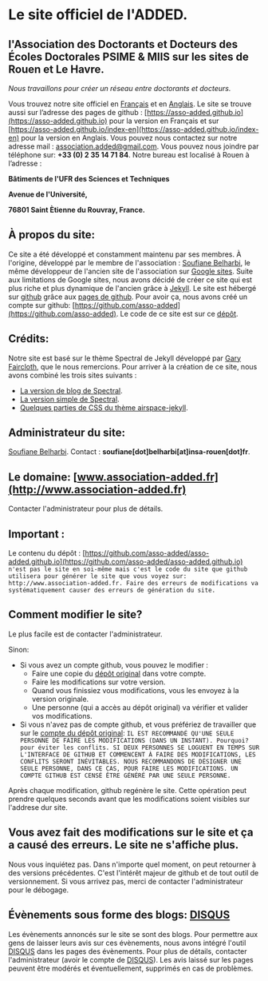 # Le site officiel de l'ADDED.
## l'Association des Doctorants et Docteurs des Écoles Doctorales PSIME &  MIIS sur les sites de Rouen et Le Havre.

*Nous travaillons pour créer un réseau entre  doctorants et  docteurs.*

Vous trouvez notre site officiel en [Français](http://www.association-added.fr)
et en [Anglais](http://www.association-added.fr/index-en).
Le site se trouve aussi sur l’adresse des pages de github : [https://asso-added.github.io](https://asso-added.github.io) pour la version en Français et sur [https://asso-added.github.io/index-en](https://asso-added.github.io/index-en) pour la version en Anglais.
Vous pouvez nous contactez sur notre adresse mail : [association.added@gmail.com](mailto:association.added@gmail.com). Vous pouvez nous joindre par téléphone sur: **+33 (0) 2 35 14 71 84**. Notre bureau est localisé à Rouen à l’adresse :

**Bâtiments de l'UFR des Sciences et Techniques**

**Avenue de l'Université,**
 
**76801 Saint Ètienne du Rouvray, France.**



## À propos du site:
Ce site a été développé et constamment maintenu par ses membres. À l'origine, développé par le membre de l'association : [Soufiane Belharbi](https://sbelharbi.github.io), le même développeur de l'ancien site de l'association sur [Google sites](https://sites.google.com/prod/view/association-added/accueil). Suite aux limitations de Google sites, nous avons décidé de créer ce site qui est plus riche et plus dynamique de l'ancien grâce à [Jekyll](https://jekyllrb.com/). Le site est hébergé sur [github](https://github.com) grâce aux [pages de github](https://pages.github.com/). Pour avoir ça, nous avons créé un compte sur github: [https://github.com/asso-added](https://github.com/asso-added). Le code de ce site est sur ce [dépôt](https://github.com/asso-added/asso-added.github.io).

## Crédits:
Notre site est basé sur le thème Spectral de Jekyll développé par [Gary Faircloth](https://github.com/arkadianriver), que le nous remercions. Pour arriver à la création de ce site, nous avons combiné les trois sites suivants :
* [La version de blog de Spectral](https://github.com/arkadianriver/arkadianriver.com).
* [La version simple de Spectral](https://github.com/arkadianriver/spectral).
* [Quelques parties de CSS du thème airspace-jekyll](https://github.com/luminousrubyist/airspace-jekyll).

## Administrateur du site:
[Soufiane Belharbi](https://sbelharbi.gtihub.io). Contact : **soufiane[dot]belharbi[at]insa-rouen[dot]fr**.

## Le domaine: [www.association-added.fr](http://www.association-added.fr)
Contacter l'administrateur pour plus de détails.

## **Important** :
Le contenu du dépôt : [https://github.com/asso-added/asso-added.github.io](https://github.com/asso-added/asso-added.github.io) `n'est pas le site en soi-même mais c'est le code du site que github utilisera pour générer le site que vous voyez sur: http://www.association-added.fr. Faire des erreurs de modifications va systématiquement causer des erreurs de génération du site.`

## **Comment modifier le site?**
Le plus facile est de contacter l'administrateur.

Sinon:
* Si vous avez un compte github, vous pouvez le modifier :
  * Faire une copie du [dépôt original](https://github.com/asso-added/asso-added.github.io) dans votre compte.
  * Faire les modifications sur votre version.
  * Quand vous finissiez vous modifications, vous les envoyez à la version originale.
  * Une personne (qui a accès au dépôt original) va vérifier et valider vos modifications.
* Si vous n'avez pas de compte github, et vous préfériez de travailler que sur le [compte du dépôt original](https://github.com/asso-added): `IL EST RECOMMANDÉ QU'UNE SEULE PERSONNE DE FAIRE LES MODIFICATIONS (DANS UN INSTANT). Pourquoi? pour éviter les conflits. SI DEUX PERSONNES SE LOGUENT EN TEMPS SUR L'INTERFACE DE GITHUB ET COMMENCENT À FAIRE DES MODIFICATIONS, LES CONFLITS SERONT INÉVITABLES. NOUS RECOMMANDONS DE DÉSIGNER UNE SEULE PERSONNE, DANS CE CAS, POUR FAIRE LES MODIFICATIONS. UN COMPTE GITHUB EST CENSÉ ÊTRE GÉNÉRÉ PAR UNE SEULE PERSONNE.`


Après chaque modification, github regénère le site. Cette opération peut prendre quelques seconds avant que les modifications soient visibles sur l'addrese dur site.

## **Vous avez fait des modifications sur le site et ça a causé des erreurs. Le site ne s'affiche plus.**
Nous vous inquiétez pas. Dans n'importe quel moment, on peut retourner à des versions précédentes. C'est l'intérêt majeur de github et de tout outil de versionnement. Si vous arrivez pas, merci de contacter l'administrateur pour le débogage.

## Évènements sous forme des blogs: [DISQUS](https://disqus.com/)
Les évènements annoncés sur le site se sont des blogs. Pour permettre aux gens de laisser leurs avis sur ces évènements, nous avons intégré l'outil [DISQUS](https://disqus.com/) dans les pages des évènements. Pour plus de détails, contacter l'administrateur (avoir le compte de [DISQUS](https://disqus.com/)). Les avis laissé sur les pages peuvent être modérés et éventuellement, supprimés en cas de problèmes.

